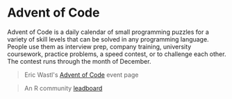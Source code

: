 # Advent of Code 

Advent of Code is a daily calendar of small programming puzzles for a variety of skill levels that can be solved in any programming language. People use them as interview prep, company training, university coursework, practice problems, a speed contest, or to challenge each other. The contest runs through the month of December.

> Eric Wastl's [Advent of Code](https://adventofcode.com/) event page

> An R community [leadboard](https://rstats-aoc.netlify.app/)


